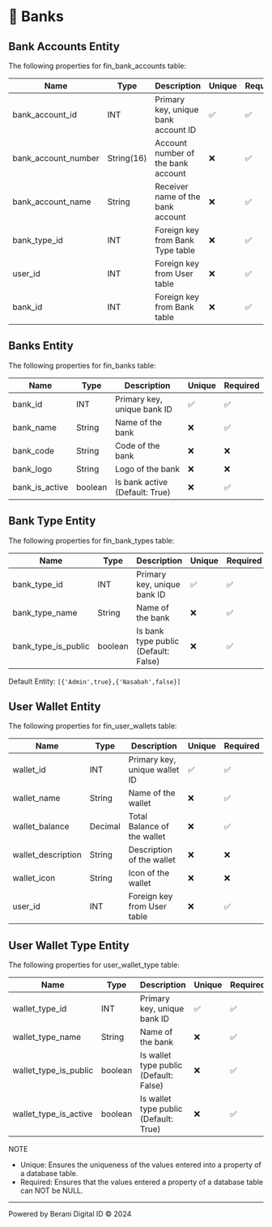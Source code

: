 # 🏦 Banks

## Bank Accounts Entity
The following properties for fin_bank_accounts table:

| Name                      | Type      | Description                               | Unique | Required  |
|---------------------------|-----------|-------------------------------------------|--------|-----------|
| bank_account_id           | INT       | Primary key, unique bank account ID       |   ✅   |    ✅    |
| bank_account_number       | String(16)| Account number of the bank account        |   ❌   |    ✅    |
| bank_account_name         | String    | Receiver name of the bank account         |   ❌   |    ✅    |
| bank_type_id              | INT       | Foreign key from Bank Type table          |   ❌   |    ✅    |
| user_id                   | INT       | Foreign key from User table               |   ❌   |    ✅    |
| bank_id                   | INT       | Foreign key from Bank table               |   ❌   |    ✅    |


## Banks Entity
The following properties for fin_banks table:

| Name                      | Type      | Description                               | Unique | Required  |
|---------------------------|-----------|-------------------------------------------|--------|-----------|
| bank_id                   | INT       | Primary key, unique bank ID               |   ✅   |    ✅    |
| bank_name                 | String    | Name of the bank                          |   ❌   |    ✅    |
| bank_code                 | String    | Code of the bank                          |   ❌   |    ❌    |
| bank_logo                 | String    | Logo of the bank                          |   ❌   |    ❌    |
| bank_is_active            | boolean   | Is bank active (Default: True)            |   ❌   |    ✅    |


## Bank Type Entity
The following properties for fin_bank_types table:

| Name                      | Type      | Description                               | Unique | Required  |
|---------------------------|-----------|-------------------------------------------|--------|-----------|
| bank_type_id              | INT       | Primary key, unique bank ID               |   ✅   |    ✅    |
| bank_type_name            | String    | Name of the bank                          |   ❌   |    ✅    |
| bank_type_is_public       | boolean   | Is bank type public (Default: False)      |   ❌   |    ✅    |

Default Entity:
`[{'Admin',true},{'Nasabah',false}]`


## User Wallet Entity
The following properties for fin_user_wallets table:

| Name                      | Type      | Description                                | Unique | Required  |
|---------------------------|-----------|--------------------------------------------|--------|-----------|
| wallet_id                 | INT       | Primary key, unique wallet ID              |   ✅   |    ✅    |
| wallet_name               | String    | Name of the wallet                         |   ❌   |    ✅    |
| wallet_balance            | Decimal   | Total Balance of the wallet                |   ❌   |    ✅    |
| wallet_description        | String    | Description of the wallet                  |   ❌   |    ❌    |
| wallet_icon               | String    | Icon of the wallet                         |   ❌   |    ❌    |
| user_id                   | INT       | Foreign key from User table                |   ❌   |    ✅    |


## User Wallet Type Entity
The following properties for user_wallet_type table:

| Name                      | Type      | Description                               | Unique | Required  |
|---------------------------|-----------|-------------------------------------------|--------|-----------|
| wallet_type_id            | INT       | Primary key, unique bank ID               |   ✅   |    ✅    |
| wallet_type_name          | String    | Name of the bank                          |   ❌   |    ✅    |
| wallet_type_is_public     | boolean   | Is wallet type public (Default: False)    |   ❌   |    ✅    |
| wallet_type_is_active     | boolean   | Is wallet type public (Default: True)     |   ❌   |    ✅    |


NOTE
- Unique: Ensures the uniqueness of the values entered into a property of a database table.
- Required: Ensures that the values entered a property of a database table can NOT be NULL.

---
Powered by Berani Digital ID © 2024
